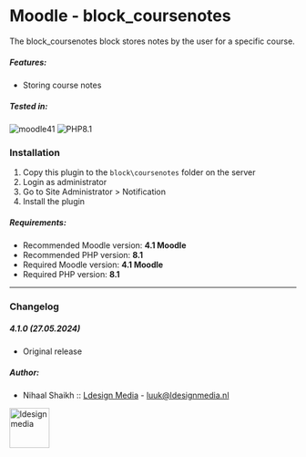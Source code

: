 # Moodle - block_coursenotes

The block_coursenotes block stores notes by the user for a specific course.

##### Features:

- Storing course notes

##### Tested in:

![moodle41](https://img.shields.io/badge/moodle-4.1-green.svg)
![PHP8.1](https://img.shields.io/badge/PHP-8.1-brightgreen.svg?logo=php)

### Installation

1. Copy this plugin to the `block\coursenotes` folder on the server
2. Login as administrator
3. Go to Site Administrator > Notification
4. Install the plugin

##### Requirements:

* Recommended Moodle version: **4.1 Moodle**
* Recommended PHP version: **8.1**
* Required Moodle version: **4.1 Moodle**
* Required PHP version: **8.1**

---
### Changelog

##### 4.1.0 (27.05.2024)
* Original release


##### Author:
* Nihaal Shaikh :: [Ldesign Media](https://ldesignmedia.nl/) - [luuk@ldesignmedia.nl](nihaal.shaikh@ldesignmedia.nl)

<img src="https://ldesignmedia.nl/themes/ldesignmedia/assets/images/logo/logo.svg" alt="ldesignmedia" height="70px">
